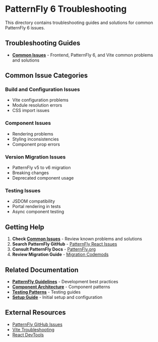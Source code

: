 # PatternFly 6 Troubleshooting

This directory contains troubleshooting guides and solutions for common PatternFly 6 issues.

## Troubleshooting Guides

- **[Common Issues](common-issues.md)** - Frontend, PatternFly 6, and Vite common problems and solutions

## Common Issue Categories

### Build and Configuration Issues

- Vite configuration problems
- Module resolution errors
- CSS import issues

### Component Issues

- Rendering problems
- Styling inconsistencies
- Component prop errors

### Version Migration Issues

- PatternFly v5 to v6 migration
- Breaking changes
- Deprecated component usage

### Testing Issues

- JSDOM compatibility
- Portal rendering in tests
- Async component testing

## Getting Help

1. **Check [Common Issues](common-issues.md)** - Review known problems and solutions
2. **Search PatternFly GitHub** - [PatternFly React Issues](https://github.com/patternfly/patternfly-react/issues)
3. **Consult PatternFly Docs** - [PatternFly.org](https://www.patternfly.org/)
4. **Review Migration Guide** - [Migration Codemods](../guidelines/migration-codemods.md)

## Related Documentation

- **[PatternFly Guidelines](../guidelines/README.md)** - Development best practices
- **[Component Architecture](../guidelines/component-architecture.md)** - Component patterns
- **[Testing Patterns](../testing-patterns/README.md)** - Testing guides
- **[Setup Guide](../setup/README.md)** - Initial setup and configuration

## External Resources

- [PatternFly GitHub Issues](https://github.com/patternfly/patternfly-react/issues)
- [Vite Troubleshooting](https://vitejs.dev/guide/troubleshooting)
- [React DevTools](https://react.dev/learn/react-developer-tools)
